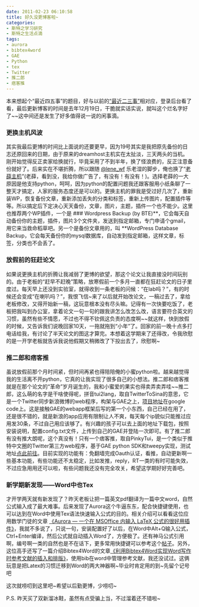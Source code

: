 ```yaml
---
date: 2011-02-23 06:10:58
title: 好久没更博客啦~
categories:
- 斯特之学习研究
- 斯特之生活点滴
tags:
- aurora
- bibtex4word
- GAE
- Python
- tex
- Twitter
- 推二郎
- 痞客推
---
```


本来想起个“最近四五事”的题目，好与以前的[“最近二三事”](http://pinkyjie.com/2010/11/01/what-am-i-doing-recently/)相对应，登录后台看了看，最后更新博客的时间是去年12月19日，干脆就实话实说，就叫这个烂名字好了~~这中间还是发生了好多值得说一说的闲事滴。

### 更换主机风波

其实我最后更博的时间比上面说的还要更早，因为19号其实是我把原先备份的日志还原回来的日期，由于原来的dreamhost主机实在太扯淡，三天两头的当机。刚开始觉得反正卖家给换就行，毕竟采用了不到半年，换了怪浪费的，反正注意备份就好了。后来实在不堪折腾，所以跟随 [@lene_wf](http://twitter.com/lene_wf) 乐老湿的脚步，俺也换了“[老薛主机](http://laoxuehost.com/)”(老薛，看到没，我给你做广告了，有没有！有没有！)。选择老薛的一大原因是他支持python，呵呵，因为python的配置问题我还跟客服用小纸条聊了一整天才搞定，人家的服务态度还是可以的。更换主机的罪我是受过好几次了，重新装WP，恢复备份文章，重新添加丢失的分类和标签，重新上传图片，配置插件等等。所以搞定后下定决心天天备份，文章，图片，主题，插件一个也不能少。这里也推荐两个WP插件，一个是 ### Wordpress Backup (by BTE)**，它会每天自动备份你的主题，插件，图片3个文件夹，发送到指定邮箱，专门申请个gmail，用它来当救命稻草吧。另一个是备份文章用的，叫 **WordPress Database Backup，它会每天备份你的mysql数据库，自动发到指定邮箱，这样文章，标签，分类也不会丢了。

### 放假前的狂赶论文

如果说更换主机的折腾让我减弱了更博的欲望，那这个论文让我直接没时间玩别的。由于老板的“赶早不赶晚”策略，放寒假前一个多月一直都在狂赶论文的日子里度过。每天早上还没到实验室，就得收到一条老板的问候：“在lab吗？”，有的时候还会变成“在喇叭吗？”，我恨飞信~来了以后就开始改论文，一稿过去了，拿给老板修改，又得开始新一稿，这玩意根本没有尽头嘛。记得有一次快要吃饭了，老板把我叫到办公室，拿着论文一句一句的跟我讲怎么改怎么改，语言要符合英文的习惯，虽然有些不情愿，不过也不得不钦佩这负责的态度啊~~就这样，快到放假的时候，又告诉我们说晚回家10天，一拖就拖到“小年”了。回家的前一晚十点多打电话给我，有讨论了半天论文的图这才算完。本想着这学期来了还得改，令我欣慰的是一开学老板就告诉我说他假期又稍微改了下投出去了，欣慰啊~

<!--more-->

### 推二郎和痞客推

虽说放假前那个月时间紧，但时间再紧也得陪陪俺的小蜜python啦。越来越觉得我的生活离不开python，它真的让我实现了很多自己的小想法。推二郎和痞客推就是在那个论文的“革命”岁月诞生的，我和小蜜爱的果实也得卖弄卖弄哇~~推二郎，这么萌的名字是干啥使得呢，拼音tui2lang，取自TwitterToSina的意思，它是一个Twitter同步新浪微博的web程序，构架与GAE之上，[项目地址](http://code.google.com/p/tui2lang/)在google code上。这是接触GAE的webapp框架后写的第一个小东西，自己已经在用了，还是很不错的，就是新浪的app应用有限制让人不爽，每天每个ip貌似只能推过应用发30条，不过自己用应该够了。有兴趣的孩子可以去上面的地址下载包，按照安装说明，配置config.txt文件，上传到自己的GAE并登陆一次即可。有了推二郎有没有推大朗呢，这个真没有！只有一个痞客推，取自PinkyTui，是一个类似于推特中文圈的Twitter第三方web程序，基于GAE python SDK和tweepy实现，测试地址[点此前往](http://python123abc.appspot.com)。目前实现的功能有：免翻墙完成Oauth认证，看推，自动更新啊一些基本功能，有些功能还不太稳定，比如发推，reply，RT一类的有时可能失效，不过应急用用还可以啦，有些问题我还没有完全攻关，希望这学期好好完善吧。

### 新学期新发现——Word中也Tex

才开学两天就有新发现了？昨天老板让把一篇英文pdf翻译为一篇中文word，自然公式输入成了最大难事。后来发现了Aurora这个牛逼东东，配合快捷键使用，也可以达到在Word中使用Tex语法快速输入公式的目的。相关介绍可以看看这位应用数学门徒的文章 [《Aurora — 一个在 MSOffice 内输入 LaTeX 公式的很好用插件》](http://blog.lehu.shu.edu.cn/shuishousong/A226792.html)，我就不多说了，只说一句，安装配置好了以后，在Word中Alt+Q输入公式，Ctrl+Enter编译，然后公式就自动插入Word了，方便极了。还有神马公式引用啊，编号啊一类的自然也是不在话下，更多常用快捷键可以参考这个[帖子](http://bbs.ctex.org/viewthread.php?tid=48039&page=2#pid340175)。另外，这位高手还写了一篇介绍Bibtex4Word的文章[《利用Bibtex4Word实现Word写作时参考文献的插入和排版》](http://blog.lehu.shu.edu.cn/shuishousong/A269375.html)，使用bib在word中管理参考文献，我还没试过。这俩玩意是把Latex的习惯迁移到Word的两大神器啊~毕业时肯定用的到~先留个记号吧

这次就唠叨到这里吧~希望以后勤更博，少唠叨~

P.S. 昨天买了双新溜冰鞋，虽然有点受骗上当，不过溜着还不错啦~
